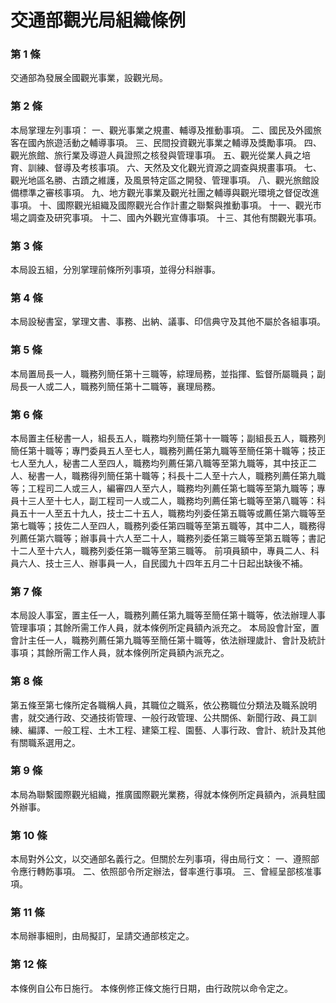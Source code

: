 # 交通部觀光局組織條例

### 第 1 條

交通部為發展全國觀光事業，設觀光局。

### 第 2 條

本局掌理左列事項：
一、觀光事業之規畫、輔導及推動事項。
二、國民及外國旅客在國內旅遊活動之輔導事項。
三、民間投資觀光事業之輔導及獎勵事項。
四、觀光旅館、旅行業及導遊人員證照之核發與管理事項。
五、觀光從業人員之培育、訓練、督導及考核事項。
六、天然及文化觀光資源之調查與規畫事項。
七、觀光地區名勝、古蹟之維護，及風景特定區之開發、管理事項。
八、觀光旅館設備標準之審核事項。
九、地方觀光事業及觀光社團之輔導與觀光環境之督促改進事項。
十、國際觀光組織及國際觀光合作計畫之聯繫與推動事項。
十一、觀光市場之調查及研究事項。
十二、國內外觀光宣傳事項。
十三、其他有關觀光事項。

### 第 3 條

本局設五組，分別掌理前條所列事項，並得分科辦事。

### 第 4 條

本局設秘書室，掌理文書、事務、出納、議事、印信典守及其他不屬於各組事項。

### 第 5 條

本局置局長一人，職務列簡任第十三職等，綜理局務，並指揮、監督所屬職員；副局長一人或二人，職務列簡任第十二職等，襄理局務。

### 第 6 條

本局置主任秘書一人，組長五人，職務均列簡任第十一職等；副組長五人，職務列簡任第十職等；專門委員五人至七人，職務列薦任第九職等至簡任第十職等；技正七人至九人，秘書二人至四人，職務均列薦任第八職等至第九職等，其中技正二人、秘書一人，職務得列簡任第十職等；科長十二人至十六人，職務列薦任第九職等；工程司二人或三人，編審四人至六人，職務均列薦任第七職等至第九職等；專員十三人至十七人，副工程司一人或二人，職務均列薦任第七職等至第八職等：科員五十一人至五十九人，技士二十五人，職務均列委任第五職等或薦任第六職等至第七職等；技佐二人至四人，職務列委任第四職等至第五職等，其中二人，職務得列薦任第六職等；辦事員十六人至二十人，職務列委任第三職等至第五職等；書記十二人至十六人，職務列委任第一職等至第三職等。
前項員額中，專員二人、科員六人、技士三人、辦事員一人，自民國九十四年五月二十日起出缺後不補。

### 第 7 條

本局設人事室，置主任一人，職務列薦任第九職等至簡任第十職等，依法辦理人事管理事項；其餘所需工作人員，就本條例所定員額內派充之。
本局設會計室，置會計主任一人，職務列薦任第九職等至簡任第十職等，依法辦理歲計、會計及統計事項；其餘所需工作人員，就本條例所定員額內派充之。

### 第 8 條

第五條至第七條所定各職稱人員，其職位之職系，依公務職位分類法及職系說明書，就交通行政、交通技術管理、一般行政管理、公共關係、新聞行政、員工訓練、編譯、一般工程、土木工程、建築工程、園藝、人事行政、會計、統計及其他有關職系選用之。

### 第 9 條

本局為聯繫國際觀光組織，推廣國際觀光業務，得就本條例所定員額內，派員駐國外辦事。

### 第 10 條

本局對外公文，以交通部名義行之。但關於左列事項，得由局行文：
一、遵照部令應行轉飭事項。
二、依照部令所定辦法，督率進行事項。
三、曾經呈部核准事項。

### 第 11 條

本局辦事細則，由局擬訂，呈請交通部核定之。

### 第 12 條

本條例自公布日施行。
本條例修正條文施行日期，由行政院以命令定之。
